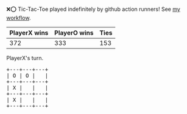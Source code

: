 :x::o: Tic-Tac-Toe played indefinitely by github action runners! See [my workflow](.github/workflows/play.yaml).

|PlayerX wins|PlayerO wins|Ties|
|-|-|-|
|372|333|153|

PlayerX's turn.

<pre>
+---+---+---+
| O | O |   |
+---+---+---+
| X |   |   |
+---+---+---+
| X |   |   |
+---+---+---+
</pre>